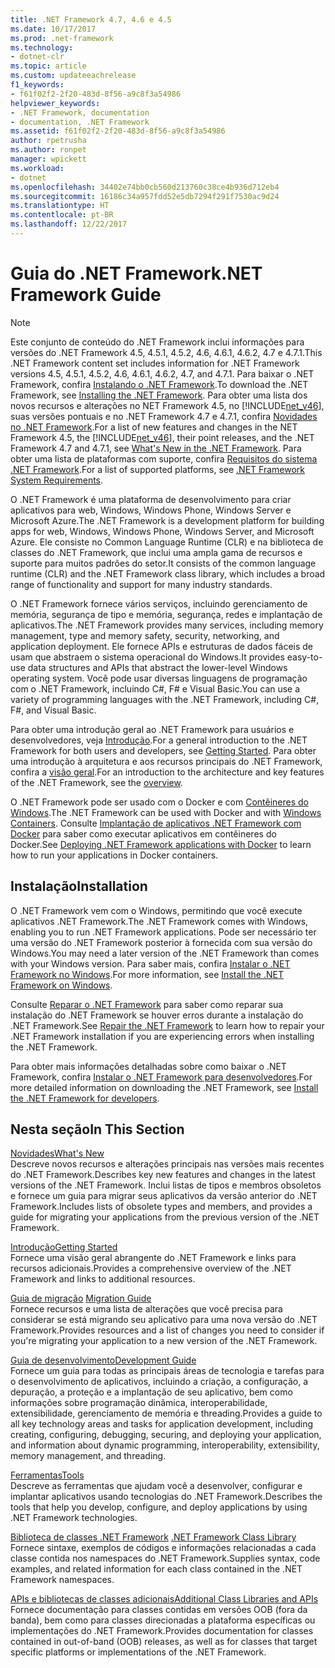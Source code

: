 ```yaml
---
title: .NET Framework 4.7, 4.6 e 4.5
ms.date: 10/17/2017
ms.prod: .net-framework
ms.technology:
- dotnet-clr
ms.topic: article
ms.custom: updateeachrelease
f1_keywords:
- f61f02f2-2f20-483d-8f56-a9c8f3a54986
helpviewer_keywords:
- .NET Framework, documentation
- documentation, .NET Framework
ms.assetid: f61f02f2-2f20-483d-8f56-a9c8f3a54986
author: rpetrusha
ms.author: ronpet
manager: wpickett
ms.workload:
- dotnet
ms.openlocfilehash: 34402e74bb0cb560d213760c38ce4b936d712eb4
ms.sourcegitcommit: 16186c34a957fdd52e5db7294f291f7530ac9d24
ms.translationtype: HT
ms.contentlocale: pt-BR
ms.lasthandoff: 12/22/2017
---
```

# <a name="net-framework-guide"></a><span data-ttu-id="339f5-102">Guia do .NET Framework</span><span class="sxs-lookup"><span data-stu-id="339f5-102">.NET Framework Guide</span></span>

> [!NOTE]
> <span data-ttu-id="339f5-103">Este conjunto de conteúdo do .NET Framework inclui informações para versões do .NET Framework 4.5, 4.5.1, 4.5.2, 4.6, 4.6.1, 4.6.2, 4.7 e 4.7.1.</span><span class="sxs-lookup"><span data-stu-id="339f5-103">This .NET Framework content set includes information for .NET Framework versions 4.5, 4.5.1, 4.5.2, 4.6, 4.6.1, 4.6.2, 4.7, and 4.7.1.</span></span> <span data-ttu-id="339f5-104">Para baixar o .NET Framework, confira [Instalando o .NET Framework](../../docs/framework/install/guide-for-developers.md).</span><span class="sxs-lookup"><span data-stu-id="339f5-104">To download the .NET Framework, see [Installing the .NET Framework](../../docs/framework/install/guide-for-developers.md).</span></span> <span data-ttu-id="339f5-105">Para obter uma lista dos novos recursos e alterações no NET Framework 4.5, no [!INCLUDE[net_v46](../../includes/net-v46-md.md)], suas versões pontuais e no .NET Framework 4.7 e 4.7.1, confira [Novidades no .NET Framework](../../docs/framework/whats-new/index.md).</span><span class="sxs-lookup"><span data-stu-id="339f5-105">For a list of new features and changes in the NET Framework 4.5, the [!INCLUDE[net_v46](../../includes/net-v46-md.md)], their point releases, and the .NET Framework 4.7 and 4.7.1, see [What's New in the .NET Framework](../../docs/framework/whats-new/index.md).</span></span> <span data-ttu-id="339f5-106">Para obter uma lista de plataformas com suporte, confira [Requisitos do sistema .NET Framework](../../docs/framework/get-started/system-requirements.md).</span><span class="sxs-lookup"><span data-stu-id="339f5-106">For a list of supported platforms, see [.NET Framework System Requirements](../../docs/framework/get-started/system-requirements.md).</span></span> 

<span data-ttu-id="339f5-107">O .NET Framework é uma plataforma de desenvolvimento para criar aplicativos para web, Windows, Windows Phone, Windows Server e Microsoft Azure.</span><span class="sxs-lookup"><span data-stu-id="339f5-107">The .NET Framework is a development platform for building apps for web, Windows, Windows Phone, Windows Server, and Microsoft Azure.</span></span> <span data-ttu-id="339f5-108">Ele consiste no Common Language Runtime (CLR) e na biblioteca de classes do .NET Framework, que inclui uma ampla gama de recursos e suporte para muitos padrões do setor.</span><span class="sxs-lookup"><span data-stu-id="339f5-108">It consists of the common language runtime (CLR) and the .NET Framework class library, which includes a broad range of functionality and support for many industry standards.</span></span>

<span data-ttu-id="339f5-109">O .NET Framework fornece vários serviços, incluindo gerenciamento de memória, segurança de tipo e memória, segurança, redes e implantação de aplicativos.</span><span class="sxs-lookup"><span data-stu-id="339f5-109">The .NET Framework provides many services, including memory management, type and memory safety, security, networking, and application deployment.</span></span> <span data-ttu-id="339f5-110">Ele fornece APIs e estruturas de dados fáceis de usam que abstraem o sistema operacional do Windows.</span><span class="sxs-lookup"><span data-stu-id="339f5-110">It provides easy-to-use data structures and APIs that abstract the lower-level Windows operating system.</span></span> <span data-ttu-id="339f5-111">Você pode usar diversas linguagens de programação com o .NET Framework, incluindo C#, F# e Visual Basic.</span><span class="sxs-lookup"><span data-stu-id="339f5-111">You can use a variety of programming languages with the .NET Framework, including C#, F#, and Visual Basic.</span></span>  

<span data-ttu-id="339f5-112">Para obter uma introdução geral ao .NET Framework para usuários e desenvolvedores, veja [Introdução](../../docs/framework/get-started/index.md).</span><span class="sxs-lookup"><span data-stu-id="339f5-112">For a general introduction to the .NET Framework for both users and developers, see [Getting Started](../../docs/framework/get-started/index.md).</span></span> <span data-ttu-id="339f5-113">Para obter uma introdução à arquitetura e aos recursos principais do .NET Framework, confira a [visão geral](../../docs/framework/get-started/overview.md).</span><span class="sxs-lookup"><span data-stu-id="339f5-113">For an introduction to the architecture and key features of the .NET Framework, see the [overview](../../docs/framework/get-started/overview.md).</span></span>  

<span data-ttu-id="339f5-114">O .NET Framework pode ser usado com o Docker e com [Contêineres do Windows](https://msdn.microsoft.com/virtualization/windowscontainers/about/about_overview).</span><span class="sxs-lookup"><span data-stu-id="339f5-114">The .NET Framework can be used with Docker and with [Windows Containers](https://msdn.microsoft.com/virtualization/windowscontainers/about/about_overview).</span></span> <span data-ttu-id="339f5-115">Consulte [Implantação de aplicativos .NET Framework com Docker](./docker/index.md) para saber como executar aplicativos em contêineres do Docker.</span><span class="sxs-lookup"><span data-stu-id="339f5-115">See [Deploying .NET Framework applications with Docker](./docker/index.md) to learn how to run your applications in Docker containers.</span></span>

## <a name="installation"></a><span data-ttu-id="339f5-116">Instalação</span><span class="sxs-lookup"><span data-stu-id="339f5-116">Installation</span></span>

<span data-ttu-id="339f5-117">O .NET Framework vem com o Windows, permitindo que você execute aplicativos .NET Framework.</span><span class="sxs-lookup"><span data-stu-id="339f5-117">The .NET Framework comes with Windows, enabling you to run .NET Framework applications.</span></span> <span data-ttu-id="339f5-118">Pode ser necessário ter uma versão do .NET Framework posterior à fornecida com sua versão do Windows.</span><span class="sxs-lookup"><span data-stu-id="339f5-118">You may need a later version of the .NET Framework than comes with your Windows version.</span></span> <span data-ttu-id="339f5-119">Para saber mais, confira [Instalar o .NET Framework no Windows](./install/index.md).</span><span class="sxs-lookup"><span data-stu-id="339f5-119">For more information, see [Install the .NET Framework on Windows](./install/index.md).</span></span>

<span data-ttu-id="339f5-120">Consulte [Reparar o .NET Framework](./install/repair.md) para saber como reparar sua instalação do .NET Framework se houver erros durante a instalação do .NET Framework.</span><span class="sxs-lookup"><span data-stu-id="339f5-120">See [Repair the .NET Framework](./install/repair.md) to learn how to repair your .NET Framework installation if you are experiencing errors when installing the .NET Framework.</span></span>

<span data-ttu-id="339f5-121">Para obter mais informações detalhadas sobre como baixar o .NET Framework, confira [Instalar o .NET Framework para desenvolvedores](../../docs/framework/install/guide-for-developers.md).</span><span class="sxs-lookup"><span data-stu-id="339f5-121">For more detailed information on downloading the .NET Framework, see [Install the .NET Framework for developers](../../docs/framework/install/guide-for-developers.md).</span></span>  
  
## <a name="in-this-section"></a><span data-ttu-id="339f5-122">Nesta seção</span><span class="sxs-lookup"><span data-stu-id="339f5-122">In This Section</span></span>

[<span data-ttu-id="339f5-123">Novidades</span><span class="sxs-lookup"><span data-stu-id="339f5-123">What's New</span></span>](../../docs/framework/whats-new/index.md)  
<span data-ttu-id="339f5-124">Descreve novos recursos e alterações principais nas versões mais recentes do .NET Framework.</span><span class="sxs-lookup"><span data-stu-id="339f5-124">Describes key new features and changes in the latest versions of the .NET Framework.</span></span> <span data-ttu-id="339f5-125">Inclui listas de tipos e membros obsoletos e fornece um guia para migrar seus aplicativos da versão anterior do .NET Framework.</span><span class="sxs-lookup"><span data-stu-id="339f5-125">Includes lists of obsolete types and members, and provides a guide for migrating your applications from the previous version of the .NET Framework.</span></span>  
  
[<span data-ttu-id="339f5-126">Introdução</span><span class="sxs-lookup"><span data-stu-id="339f5-126">Getting Started</span></span>](../../docs/framework/get-started/index.md)  
<span data-ttu-id="339f5-127">Fornece uma visão geral abrangente do .NET Framework e links para recursos adicionais.</span><span class="sxs-lookup"><span data-stu-id="339f5-127">Provides a comprehensive overview of the .NET Framework and links to additional resources.</span></span>  
  
<span data-ttu-id="339f5-128">[Guia de migração](../../docs/framework/migration-guide/index.md) </span><span class="sxs-lookup"><span data-stu-id="339f5-128">[Migration Guide](../../docs/framework/migration-guide/index.md) </span></span>  
<span data-ttu-id="339f5-129">Fornece recursos e uma lista de alterações que você precisa para considerar se está migrando seu aplicativo para uma nova versão do .NET Framework.</span><span class="sxs-lookup"><span data-stu-id="339f5-129">Provides resources and a list of changes you need to consider  if you're migrating your application to a new version of the .NET Framework.</span></span>  
  
[<span data-ttu-id="339f5-130">Guia de desenvolvimento</span><span class="sxs-lookup"><span data-stu-id="339f5-130">Development Guide</span></span>](../../docs/framework/development-guide.md)  
<span data-ttu-id="339f5-131">Fornece um guia para todas as principais áreas de tecnologia e tarefas para o desenvolvimento de aplicativos, incluindo a criação, a configuração, a depuração, a proteção e a implantação de seu aplicativo, bem como informações sobre programação dinâmica, interoperabilidade, extensibilidade, gerenciamento de memória e threading.</span><span class="sxs-lookup"><span data-stu-id="339f5-131">Provides a guide to all key technology areas and tasks for application development, including creating, configuring, debugging, securing, and deploying your application, and information about dynamic programming, interoperability, extensibility, memory management, and threading.</span></span>  
  
[<span data-ttu-id="339f5-132">Ferramentas</span><span class="sxs-lookup"><span data-stu-id="339f5-132">Tools</span></span>](../../docs/framework/tools/index.md)  
<span data-ttu-id="339f5-133">Descreve as ferramentas que ajudam você a desenvolver, configurar e implantar aplicativos usando tecnologias do .NET Framework.</span><span class="sxs-lookup"><span data-stu-id="339f5-133">Describes the tools that help you develop, configure, and deploy applications by using .NET Framework technologies.</span></span>  
  
<span data-ttu-id="339f5-134">[Biblioteca de classes .NET Framework](/dotnet/api/?view=netframework-4.7.1) </span><span class="sxs-lookup"><span data-stu-id="339f5-134">[.NET Framework Class Library](/dotnet/api/?view=netframework-4.7.1) </span></span>  
<span data-ttu-id="339f5-135">Fornece sintaxe, exemplos de códigos e informações relacionadas a cada classe contida nos namespaces do .NET Framework.</span><span class="sxs-lookup"><span data-stu-id="339f5-135">Supplies syntax, code examples, and related information for each class contained in the .NET Framework namespaces.</span></span>  
  
[<span data-ttu-id="339f5-136">APIs e bibliotecas de classes adicionais</span><span class="sxs-lookup"><span data-stu-id="339f5-136">Additional Class Libraries and APIs</span></span>](../../docs/framework/additional-apis/index.md)  
<span data-ttu-id="339f5-137">Fornece documentação para classes contidas em versões OOB (fora da banda), bem como para classes direcionadas a plataforma específicas ou implementações do .NET Framework.</span><span class="sxs-lookup"><span data-stu-id="339f5-137">Provides documentation for classes contained in out-of-band (OOB) releases, as well as for classes that target specific platforms or implementations of the .NET Framework.</span></span>
